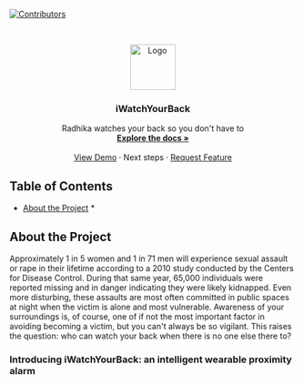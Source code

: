 [![Contributors][contributors-shield]][contributors-url]


<!-- PROJECT LOGO -->
<br />
<p align="center">
  <a href="https://github.com/othneildrew/Best-README-Template">
    <img src="https://as2.ftcdn.net/jpg/02/77/45/89/500_F_277458983_6C5chZcmha2MymgJySMsiqIxJvzxgmVd.jpg" alt="Logo" width="80" height="80">
  </a>

  <h3 align="center">iWatchYourBack</h3>

  <p align="center">
    Radhika watches your back so you don't have to
    <br />
    <a href="https://github.com/wes-myers/HowdyHack2020"><strong>Explore the docs »</strong></a>
    <br />
    <br />
    <a href="INSERT LINK TO DEMO VIDEO HERE">View Demo</a>
    ·
    <a (#about-the-project)>Next steps</a>
    ·
    <a href="https://github.com/othneildrew/Best-README-Template/issues">Request Feature</a>
  </p>
</p>


## Table of Contents

* [About the Project](#about-the-project)
  *[](#built-with)



## About the Project

Approximately 1 in 5 women and 1 in 71 men will experience sexual assault or rape in their lifetime according to a 2010 study conducted by the Centers for Disease Control.  During that same year, 65,000 individuals were reported missing and in danger indicating they were likely kidnapped.  Even more disturbing, these assaults are most often committed in public spaces at night when the victim is alone and most vulnerable.   Awareness of your surroundings is, of course, one of if not the most important factor in avoiding becoming a victim, but you can't always be so vigilant.  This raises the question: who can watch your back when there is no one else there to?

### Introducing iWatchYourBack: an intelligent wearable proximity alarm
 







<!-- MARKDOWN LINKS & IMAGES -->
<!-- https://www.markdownguide.org/basic-syntax/#reference-style-links -->
[contributors-shield]: 
https://img.shields.io/github/contributors/othneildrew/Best-README-Template.svg?style=flat-square
[contributors-url]: https://www.linkedin.com/in/wesley-myers/

